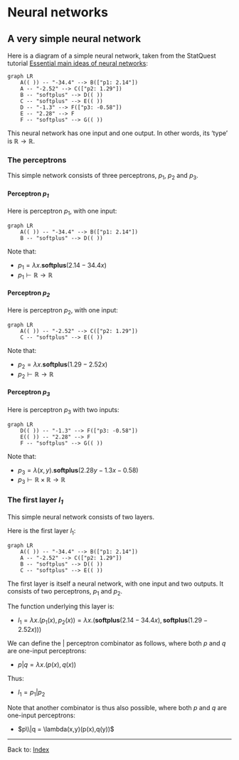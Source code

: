 # Neural networks

## A very simple neural network

Here is a diagram of a simple neural network, taken from the StatQuest tutorial [Essential main ideas of neural networks](https://www.youtube.com/watch?v=CqOfi41LfDw):

```mermaid
graph LR
    A(( )) -- "-34.4" --> B(["p1: 2.14"])
    A -- "-2.52" --> C(["p2: 1.29"])
    B -- "softplus" --> D(( ))
    C -- "softplus" --> E(( ))
    D -- "-1.3" --> F(["p3: -0.58"])
    E -- "2.28" --> F
    F -- "softplus" --> G(( ))
```

This neural network has one input and one output. In other words, its ‘type’ is $\mathbb{R}\to\mathbb{R}$. 

### The perceptrons

This simple network consists of three perceptrons, $p_1$, $p_2$ and $p_3$.

#### Perceptron *p<sub>1</sub>*

Here is perceptron $p_1$, with one input:

```mermaid
graph LR
    A(( )) -- "-34.4" --> B(["p1: 2.14"])
    B -- "softplus" --> D(( ))
```

Note that:
- $p_1 = \lambda x.\mathbf{softplus}(2.14 - 34.4x)$
- $p_1 \vdash \mathbb{R}\to\mathbb{R}$

#### Perceptron *p<sub>2</sub>*

Here is perceptron $p_2$, with one input:

```mermaid
graph LR
    A(( )) -- "-2.52" --> C(["p2: 1.29"])
    C -- "softplus" --> E(( ))
```

Note that:
- $p_2 = \lambda x.\mathbf{softplus}(1.29 - 2.52x)$
- $p_2 \vdash \mathbb{R}\to\mathbb{R}$

#### Perceptron *p<sub>3</sub>*

Here is perceptron $p_3$ with two inputs:

```mermaid
graph LR
    D(( )) -- "-1.3" --> F(["p3: -0.58"])
    E(( )) -- "2.28" --> F
    F -- "softplus" --> G(( ))
```

Note that:
- $p_3 = \lambda(x,y).\mathbf{softplus}(2.28y - 1.3x -0.58)$
- $p_3 \vdash \mathbb{R}\times\mathbb{R}\to\mathbb{R}$

### The first layer *l<sub>1</sub>*

This simple neural network consists of two layers.

Here is the first layer $l_1$:

```mermaid
graph LR
    A(( )) -- "-34.4" --> B(["p1: 2.14"])
    A -- "-2.52" --> C(["p2: 1.29"])
    B -- "softplus" --> D(( ))
    C -- "softplus" --> E(( ))
```

The first layer is itself a neural network, with one input and two outputs. It consists of two perceptrons, $p_1$ and $p_2$.

The function underlying this layer is:
- $l_1 = \lambda x.(p_1(x),p_2(x)) = \lambda x.(\mathbf{softplus}(2.14 - 34.4x),\mathbf{softplus}(1.29 - 2.52x)))$

We can define the $|$ perceptron combinator as follows, where both $p$ and $q$ are one-input perceptrons:
- $p|q = \lambda x.(p(x),q(x))$

Thus:
- $l_1 = p_1 | p_2$

Note that another combinator is thus also possible, where both $p$ and $q$ are one-input perceptrons:
- $p\\|q = \lambda(x,y)(p(x),q(y))$



----

Back to: [Index](index.md)
